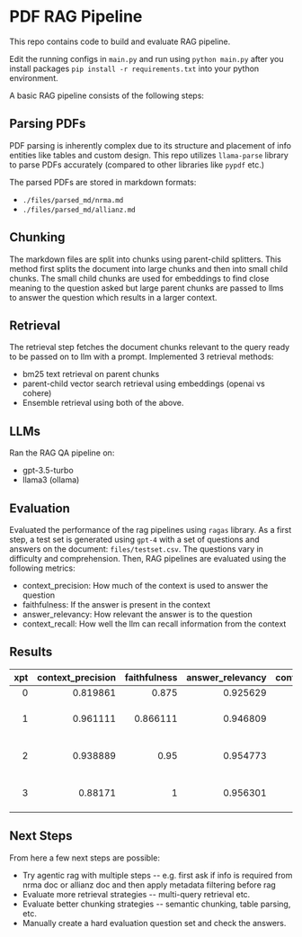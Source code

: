 # PDF RAG Pipeline

This repo contains code to build and evaluate RAG pipeline. 

Edit the running configs in `main.py` and run using `python main.py` after you install packages `pip install -r requirements.txt` into your python environment.

A basic RAG pipeline consists of the following steps:

## Parsing PDFs
PDF parsing is inherently complex due to its structure and placement of info entities like tables and custom design. This repo utilizes `llama-parse` library to parse PDFs accurately (compared to other libraries like `pypdf` etc.)

The parsed PDFs are stored in markdown formats:
- `./files/parsed_md/nrma.md`
- `./files/parsed_md/allianz.md`

## Chunking
The markdown files are split into chunks using parent-child splitters. This method first splits the document into large chunks and then into small child chunks. The small child chunks are used for embeddings to find close meaning to the question asked but large parent chunks are passed to llms to answer the question which results in a larger context.

## Retrieval
The retrieval step fetches the document chunks relevant to the query ready to be passed on to llm with a prompt.
Implemented 3 retrieval methods:
- bm25 text retrieval on parent chunks
- parent-child vector search retrieval using embeddings (openai vs cohere)
- Ensemble retrieval using both of the above.

## LLMs
Ran the RAG QA pipeline on:
- gpt-3.5-turbo
- llama3 (ollama)

## Evaluation
Evaluated the performance of the rag pipelines using `ragas` library. As a first step, a test set is generated using `gpt-4` with a set of questions and answers on the document: `files/testset.csv`. The questions vary in difficulty and comprehension. Then, RAG pipelines are evaluated using the following metrics:
- context_precision: How much of the context is used to answer the question
- faithfulness: If the answer is present in the context
- answer_relevancy: How relevant the answer is to the question
- context_recall: How well the llm can recall information from the context

## Results
| xpt |   context_precision |   faithfulness |   answer_relevancy |   context_recall | embedding   | retriever_mode   | llm           |
|---:|--------------------:|---------------:|-------------------:|-----------------:|:------------|:-----------------|:--------------|
|  0 |            0.819861 |       0.875    |           0.925629 |         0.966667 | -           | bm25             | ollama        |
|  1 |            0.961111 |       0.866111 |           0.946809 |         1        | openai      | vector           | gpt-3.5-turbo |
|  2 |            0.938889 |       0.95     |           0.954773 |         0.833333 | cohere      | vector           | gpt-3.5-turbo |
|  3 |            0.88171  |       1        |           0.956301 |         1        | openai      | ensemble         | gpt-3.5-turbo |

## Next Steps
From here a few next steps are possible:
- Try agentic rag with multiple steps -- e.g. first ask if info is required from nrma doc or allianz doc and then apply metadata filtering before rag
- Evaluate more retrieval strategies -- multi-query retrieval etc.
- Evaluate better chunking strategies -- semantic chunking, table parsing, etc.
- Manually create a hard evaluation question set and check the answers. 
